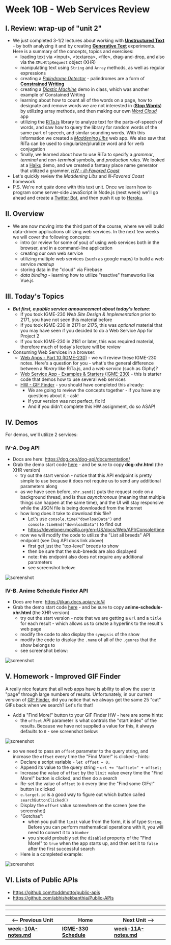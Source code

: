 # Week 10B - Web Services Review

<a id="review"/>

## I. Review: wrap-up of "unit 2"
- We just completed 3-1/2 lectures about working with [**Unstructured Text**](https://en.wikipedia.org/wiki/Unstructured_data) - by both analyzing it and by creating [**Generative Text**](https://en.wikipedia.org/wiki/Generative_art) experiments. Here is a summary of the concepts, topics and exercises:
  - loading text via &lt;input>, &lt;textarea>, &lt;file>, drag-and-drop, and also via the `XMLHttpRequest` object (XHR)
  - manipulating text using `String` and `Array` methods, as well as regular expressions
  - creating a [*Palindrome Detector*](https://github.com/tonethar/IGME-330-Master/blob/master/notes/HW-palindrome-detector.md) - palindromes are a form of [**Constrained Writing**](https://en.wikipedia.org/wiki/Constrained_writing)
  - creating a [*Diastic Machine*](https://github.com/tonethar/IGME-330-Master/blob/master/notes/text-2.md#III) demo in class, which was another example of Constained Writing
  - learning about how to count all of the words on a page, how to designate and remove words we are not interested in ([**Stop Words**](https://en.wikipedia.org/wiki/Stop_words)) by utilizing array methods, and then making our own [*Word Cloud*](https://github.com/tonethar/IGME-330-Master/blob/master/notes/HW-word-cloud.md) app
  - utilizing the [RiTa.js](http://rednoise.org/rita/) library to analyze text for the parts-of-speech of words, and saw how to query the library for random words of the same part of speech, and similar sounding words. With this information we created a [*Maddening Libs*](https://github.com/tonethar/IGME-330-Master/blob/master/notes/text-4.md#III) web app. We also saw that RiTa can be used to singularize/pluralize word and for verb conjugation
  - finally, we learned about how to use RiTa to specify a *grammar*, *terminal* and *non-terminal* symbols, and *production rules*. We looked at a [Haiku](https://grammar.yourdictionary.com/style-and-usage/rules-for-writing-haiku.html) demo, and we created a fantasy place name generator that utilized a grammer, [*HW - ill-Favored Coast*](https://github.com/tonethar/IGME-330-Master/blob/master/notes/text-5.md#V) 
- Let's quickly review the *Maddening Libs* and *ill-Favored Coast* homework
- P.S. We're not *quite* done with this text unit. Once we learn how to program some server-side JavaScript in Node.js (next week) we'll go ahead and create a [Twitter Bot](https://twitter.com/CarlosD46246555), and then push it up to [Heroku](https://www.heroku.com/).
  

## II. Overview
- We are now moving into the third part of the course, where we will build data-driven applications utilizing web services. In the next few weeks we will cover the following concepts:
  - intro (or review for some of you) of using web services both in the browser, and in a command-line application
  - creating our own web service
  - utilizing multiple web services (such as google maps) to build a web service *mashup*
  - storing data in the "cloud" via Firebase
  - *data binding* - learning how to utilize "reactive" frameworks like Vue.js

## III. Today's Topics
- ***But first, a public service announcement about today's lecture***:
  - If you took IGME-230 *Web Site Design & Implementation* prior to 2171, you have not seen this material before
  - If you took IGME-230 in 2171 or 2175, this was *optional* material that you may have seen if you decided to do a Web Service App for Project 2
  - If you took IGME-230 in 2181 or later, this was required material, therefore much of today's lecture will be review
- Consuming Web Services in a browser:
  - [Web Apps - Part 10 (IGME-230)](https://github.com/tonethar/IGME-230-Master/blob/master/notes/web-apps-10.md) - we will review these IGME-230 notes. Here's a question for you - what's the general difference between a *library* like RiTa.js, and a *web service* (such as Giphy)?
  - [Web Service App - Examples & Starters (IGME-230)](https://github.com/tonethar/IGME-230-Master/blob/master/notes/web-service-app-starters.md) - this is starter code that demos how to use several web services
  - [HW - GIF Finder](https://github.com/tonethar/IGME-230-Master/blob/master/notes/HW-gif-finder.md) - you should have completed this already:
    - We are going to review the concepts together - if you have any questions about it - ask!
    - If your version was not perfect, fix it!
    - And if you didn't complete this HW assignment, do so ASAP!
 
 ## IV. Demos
 For demos, we'll utilize 2 services:
 
 ### IV-A. Dog API
 - Docs are here: https://dog.ceo/dog-api/documentation/
 - Grab the demo start code [here](https://github.com/tonethar/IGME-230-Master/blob/master/notes/web-service-app-starters.md#random-dog) - and be sure to copy **dog-xhr.html** (the XHR version)
     - try out the start version - notice that this API endpoint is pretty simple to use because it does not require us to send any additional parameters along
     - as we have seen before, `xhr.send()` puts the request code on a background thread, and is thus *asynchronous* (meaning that multiple things can happen at the same time), and the UI will stay responsive while the JSON file is being downloaded from the Internet
     - how long does it take to download this file?
       - Let's use `console.time("downloadData")` and `console.timeEnd("downloadData")` to find out
       - https://developer.mozilla.org/en-US/docs/Web/API/Console/time
     - now we will modify the code to utilize the "List all breeds" API endpoint (see Dog API docs link above)
       - first get just the "top-level" breeds to show
       - then be sure that the sub-breeds are also displayed
       - note: this endpoint also does not require any additional parameters
       - see screenshot below:

![screenshot](./_images/webservice-demo-1.png)

### IV-B. Anime Schedule Finder API

- Docs are here: https://jikan.docs.apiary.io/#
 - Grab the demo start code [here](https://github.com/tonethar/IGME-230-Master/blob/master/notes/web-service-app-starters.md#anime-schedule-finder) - and be sure to copy **anime-schedule-xhr.html** (the XHR version)
     - try out the start version - note that we are getting a `url` and a `title` for each result -  which allows us to create a hyperlink to the result's web page
     - modify the code to also display the `synopsis` of the show
     - modify the code to display the `.name` of all of the `.genres` that the show belongs to
     - see screenshot below:

![screenshot](./_images/webservice-demo-2.png)


## V. Homework - Improved GIF Finder
A really nice feature that all web apps have is ability to allow the user to "page" through large numbers of results. Unfortunately, in our current version of [GIF Finder](https://github.com/tonethar/IGME-230-Master/blob/master/notes/HW-gif-finder.md), did you notice that we always get the same 25 "cat" GIFs back when we search? Let's fix that!

- Add a "Find More!" button to your GIF Finder HW - here are some hints:
  - the `offset` API parameter is what controls the "start index" of the results. Because we have not supplied a value for this, it always defaults to `0` - see screenshot below:
  
 ![screenshot](./_images/webservice-demo-3.png)
  
- so we need to pass an `offset` parameter to the query string, and increase the `offset` every time the "Find More!"  is clicked - hints:
  - Declare a script variable - `let offset = 0;`
  - Append its value to the query string  - `url += "&offset=" + offset;`
  - Increase the value of `offset` by the `limit` value every time the "Find More!" button is clicked, and then do a search
  - Re-set the value of `offset` to `0` every time the "Find some GIFs!" button is clicked
  - `e.target.id` is a good way to figure out which button called `searchButtonClicked()`
  - Display the `offset` value somewhere on the screen (see the screenshot)
  - "Gotchas":
    - when you pull the `limit` value from the form, it is of type `String`. Before you can perform mathematical operations with it, you will need to convert it to a `Number`
    - you should probably set the `disabled` property of the "Find More!" to `true` when the app starts up, and then set it to `false` after the first successful search
  - Here is a completed example:   
    
![screenshot](./_images/webservice-demo-4.png)

## VI. Lists of Public APIs
- https://github.com/toddmotto/public-apis
- https://github.com/abhishekbanthia/Public-APIs



<hr><hr>

| <-- Previous Unit | Home | Next Unit -->
| --- | --- | --- 
| [**week-10A-notes.md**](week-10A-notes.md)     |  [**IGME-330 Schedule**](../schedule.md) | [**week-11A-notes.md**](week-11A-notes.md)

